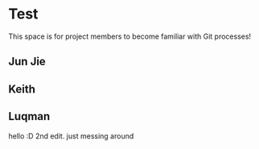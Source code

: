 # Test

This space is for project members to become familiar with Git processes!

## Jun Jie

## Keith

## Luqman
hello :D
2nd edit. just messing around
